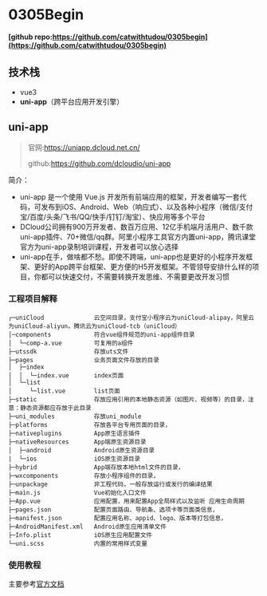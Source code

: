 
# 0305Begin

**[github repo:https://github.com/catwithtudou/0305begin](https://github.com/catwithtudou/0305begin)**

## 技术栈

- vue3
- **uni-app**（跨平台应用开发引擎）

## uni-app

> 官网:https://uniapp.dcloud.net.cn/
>
> github:https://github.com/dcloudio/uni-app

简介：

- uni-app 是一个使用 Vue.js 开发所有前端应用的框架，开发者编写一套代码，可发布到iOS、Android、Web（响应式）、以及各种小程序（微信/支付宝/百度/头条/飞书/QQ/快手/钉钉/淘宝）、快应用等多个平台
- DCloud公司拥有900万开发者、数百万应用、12亿手机端月活用户、数千款uni-app插件、70+微信/qq群。阿里小程序工具官方内置uni-app，腾讯课堂官方为uni-app录制培训课程，开发者可以放心选择
- uni-app在手，做啥都不愁。即使不跨端，uni-app也是更好的小程序开发框架、更好的App跨平台框架、更方便的H5开发框架。不管领导安排什么样的项目，你都可以快速交付，不需要转换开发思维、不需要更改开发习惯

### 工程项目解释

```shell
┌─uniCloud              云空间目录，支付宝小程序云为uniCloud-alipay，阿里云为uniCloud-aliyun，腾讯云为uniCloud-tcb（uniCloud）
│─components            符合vue组件规范的uni-app组件目录
│  └─comp-a.vue         可复用的a组件
├─utssdk                存放uts文件
├─pages                 业务页面文件存放的目录
│  ├─index
│  │  └─index.vue       index页面
│  └─list
│     └─list.vue        list页面
├─static                存放应用引用的本地静态资源（如图片、视频等）的目录，注意：静态资源都应存放于此目录
├─uni_modules           存放uni_module
├─platforms             存放各平台专用页面的目录，
├─nativeplugins         App原生语言插件
├─nativeResources       App端原生资源目录
│  ├─android            Android原生资源目录
|  └─ios                iOS原生资源目录
├─hybrid                App端存放本地html文件的目录，
├─wxcomponents          存放小程序组件的目录，
├─unpackage             非工程代码，一般存放运行或发行的编译结果
├─main.js               Vue初始化入口文件
├─App.vue               应用配置，用来配置App全局样式以及监听 应用生命周期
├─pages.json            配置页面路由、导航条、选项卡等页面类信息，
├─manifest.json         配置应用名称、appid、logo、版本等打包信息，
├─AndroidManifest.xml   Android原生应用清单文件
├─Info.plist            iOS原生应用配置文件
└─uni.scss              内置的常用样式变量
```

### 使用教程

主要参考[官方文档](https://uniapp.dcloud.net.cn/tutorial/)